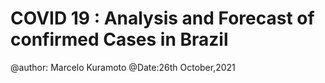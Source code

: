# COVID 19 : Analysis and Forecast of confirmed Cases in Brazil
@author: Marcelo Kuramoto
@Date:26th October,2021